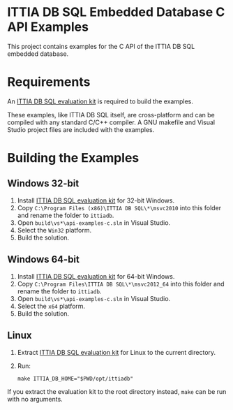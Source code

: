# ITTIA DB SQL Embedded Database C API Examples

This project contains examples for the C API of the ITTIA DB SQL embedded database.


# Requirements

An [ITTIA DB SQL evaluation kit][1] is required to build the examples.

These examples, like ITTIA DB SQL itself, are cross-platform and can be compiled with any standard C/C++ compiler. A GNU makefile and Visual Studio project files are included with the examples.

# Building the Examples

## Windows 32-bit

 1. Install [ITTIA DB SQL evaluation kit][1] for 32-bit Windows.
 2. Copy `C:\Program Files (x86)\ITTIA DB SQL\*\msvc2010` into this folder and rename the folder to `ittiadb`.
 3. Open `build\vs*\api-examples-c.sln` in Visual Studio.
 4. Select the `Win32` platform.
 5. Build the solution.

## Windows 64-bit

 1. Install [ITTIA DB SQL evaluation kit][1] for 64-bit Windows.
 2. Copy `C:\Program Files\ITTIA DB SQL\*\msvc2012_64` into this folder and rename the folder to `ittiadb`.
 3. Open `build\vs*\api-examples-c.sln` in Visual Studio.
 4. Select the `x64` platform.
 5. Build the solution.

## Linux

 1. Extract [ITTIA DB SQL evaluation kit][1] for Linux to the current directory.
 2. Run:

        make ITTIA_DB_HOME="$PWD/opt/ittiadb"

If you extract the evaluation kit to the root directory instead, `make` can be run with no arguments.

[1]: http://www.ittia.com/products/embedded/evaluation
